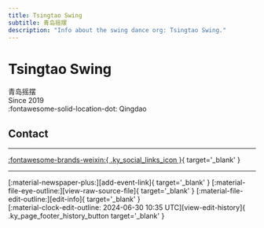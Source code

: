 ```yaml
---
title: Tsingtao Swing
subtitle: 青岛摇摆
description: "Info about the swing dance org: Tsingtao Swing."
---
```


# Tsingtao Swing

青岛摇摆  
Since 2019  
:fontawesome-solid-location-dot: Qingdao  


## Contact


---

 [:fontawesome-brands-weixin:{ .ky_social_links_icon }](# "TsingtaoSwing青岛摇摆"){ target='_blank' }

---

<div class="ky_page_footer" markdown>
<div class="ky_page_footer_trailing" markdown="span">
[:material-newspaper-plus:][add-event-link]{ target='_blank' }
[:material-file-eye-outline:][view-raw-source-file]{ target='_blank' }
[:material-file-edit-outline:][edit-info]{ target='_blank' }
</div>
<div class="ky_page_footer_leading" markdown="span">
[:material-clock-edit-outline: 2024-06-30 10:35 UTC][view-edit-history]{ .ky_page_footer_history_button target='_blank' }
</div>
</div>

[add-event-link]: https://github.com/swingdance/events/issues/new?assignees=&labels=add+event&projects=&template=02-add_entity.yml&title=%5Bcn%5D%20%3CName%3E&region=cn&province=Shandong&city=Qingdao&org_id=tsing-tao-swing "Add Event"
[view-raw-source-file]: https://github.com/swingdance/orgs/blob/main/cn/tsing-tao-swing.json "View Raw Source File"
[edit-info]: https://github.com/swingdance/orgs/issues/new?assignees=&labels=update+org&projects=&template=03-update_entity.yml&title=%5Bcn%5D%20Tsingtao%20Swing&region=cn&id=tsing-tao-swing&name=Tsingtao%20Swing "Edit Info"

[view-edit-history]: https://github.com/swingdance/orgs/commits/main/cn/tsing-tao-swing.json "View Edit History"
